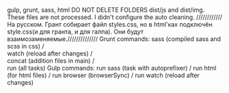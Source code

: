 gulp, grunt, sass, html
DO NOT DELETE FOLDERS dist/js and dist/img. These files are not processed. I didn't configure the auto cleaning.
////////////На русском. Грант собирает файл styles.css, но в html'ках подключён style.css(и для гранта, и для галпа). Они будут взаимозаменяемые.//////////////
Grunt commands:
sass (compiled sass and scss in css)  /  
watch (reload after changes)   /  
concat (addition files in main)   /  
run (all tasks)
Gulp commands:
run sass (task with autoprefixer)   / 
run html (for html files)   / 
run browser (browserSync)   / 
run watch (reload after changes)   
